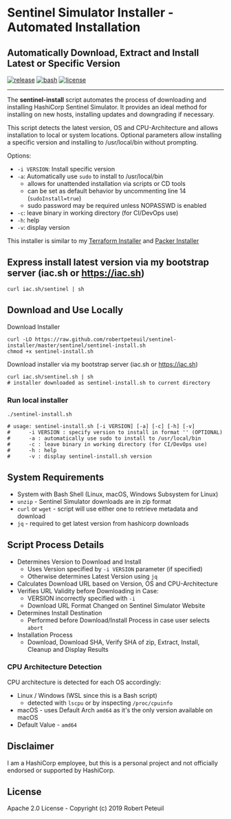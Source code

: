 # Sentinel Simulator Installer - Automated Installation

## Automatically Download, Extract and Install Latest or Specific Version

[![release](https://img.shields.io/github/release/robertpeteuil/sentinel-installer.svg?colorB=2067b8)](https://github.com/robertpeteuil/sentinel-installer)
[![bash](https://img.shields.io/badge/language-bash-89e051.svg?style=flat-square)](https://github.com/robertpeteuil/sentinel-installer)
[![license](https://img.shields.io/github/license/robertpeteuil/sentinel-installer.svg?colorB=2067b8)](https://github.com/robertpeteuil/sentinel-installer)

---

The **sentinel-install** script automates the process of downloading and installing HashiCorp Sentinel Simulator.  It provides an ideal method for installing on new hosts, installing updates and downgrading if necessary.

This script detects the latest version, OS and CPU-Architecture and allows installation to local or system locations.  Optional parameters allow installing a specific version and installing to /usr/local/bin without prompting.

Options:

- `-i VERSION`:  Install specific version
- `-a`:          Automatically use `sudo` to install to /usr/local/bin
  - allows for unattended installation via scripts or CD tools
  - can be set as default behavior by uncommenting line 14 (`sudoInstall=true`)
  - sudo password may be required unless NOPASSWD is enabled
- `-c`:          leave binary in working directory (for CI/DevOps use)
- `-h`:          help
- `-v`:          display version

This installer is similar to my [Terraform Installer](https://github.com/robertpeteuil/terraform-installer) and [Packer Installer](https://github.com/robertpeteuil/packer-installer)

## Express install latest version via my bootstrap server (iac.sh or https://iac.sh)

``` shell
curl iac.sh/sentinel | sh
```

## Download and Use Locally

Download Installer

``` shell
curl -LO https://raw.github.com/robertpeteuil/sentinel-installer/master/sentinel/sentinel-install.sh
chmod +x sentinel-install.sh
```

Download installer via my bootstrap server (iac.sh or https://iac.sh)

``` shell
curl iac.sh/sentinel.sh | sh
# installer downloaded as sentinel-install.sh to current directory
```

### Run local installer

``` shell
./sentinel-install.sh

# usage: sentinel-install.sh [-i VERSION] [-a] [-c] [-h] [-v]
#      -i VERSION : specify version to install in format '' (OPTIONAL)
#      -a : automatically use sudo to install to /usr/local/bin
#      -c : leave binary in working directory (for CI/DevOps use)
#      -h : help
#      -v : display sentinel-install.sh version
```

## System Requirements

- System with Bash Shell (Linux, macOS, Windows Subsystem for Linux)
- `unzip` - Sentinel Simulator downloads are in zip format
- `curl` or `wget` - script will use either one to retrieve metadata and download
- `jq` - required to get latest version from hashicorp downloads

## Script Process Details

- Determines Version to Download and Install
  - Uses Version specified by `-i VERSION` parameter (if specified)
  - Otherwise determines Latest Version using `jq`
- Calculates Download URL based on Version, OS and CPU-Architecture
- Verifies URL Validity before Downloading in Case:
  - VERSION incorrectly specified with `-i`
  - Download URL Format Changed on Sentinel Simulator Website
- Determines Install Destination
  - Performed before Download/Install Process in case user selects `abort`
- Installation Process
  - Download, Download SHA, Verify SHA of zip, Extract, Install, Cleanup and Display Results

### CPU Architecture Detection

CPU architecture is detected for each OS accordingly:

- Linux / Windows (WSL since this is a Bash script)
  - detected with `lscpu` or by inspecting `/proc/cpuinfo`
- macOS - uses Default Arch `amd64` as it's the only version available on macOS
- Default Value - `amd64`

## Disclaimer

I am a HashiCorp employee, but this is a personal project and not officially endorsed or supported by HashiCorp.

## License

Apache 2.0 License - Copyright (c) 2019    Robert Peteuil
